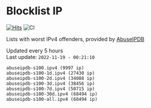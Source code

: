 # Blocklist IP

[![Hits](https://hits.seeyoufarm.com/api/count/incr/badge.svg?url=https%3A%2F%2Fgithub.com%2Fborestad%2Fblocklist-ip%2F&count_bg=%2379C83D&title_bg=%23555555&icon=&icon_color=%23E7E7E7&title=hits&edge_flat=false)](https://hits.seeyoufarm.com)  ![CI](https://img.shields.io/github/workflow/status/borestad/blocklist-ip/CI?style=flat-square)

Lists with worst IPv4 offenders, provided by [AbuseIPDB](https://www.abuseipdb.com/)

<!-- FOOTER-PLACEHOLDER -->
Updated every 5 hours<br>
Last update: `2022-11-19 - 00:21:10`
```
abuseipdb-s100.ipv4 (9997 ip)
abuseipdb-s100-1d.ipv4 (27430 ip)
abuseipdb-s100-2d.ipv4 (34088 ip)
abuseipdb-s100-3d.ipv4 (38456 ip)
abuseipdb-s100-7d.ipv4 (50715 ip)
abuseipdb-s100-30d.ipv4 (68494 ip)
abuseipdb-s100-all.ipv4 (68494 ip)
```
